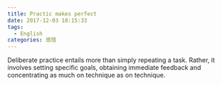 ```yaml
---
title: Practic makes perfect
date: 2017-12-03 18:15:33
tags:
  - English
categories: 感悟
---
```


Deliberate practice entails more than simply repeating a task. Rather,
it involves setting specific goals, obtaining immediate feedback and concentrating
as much on technique as on technique.

